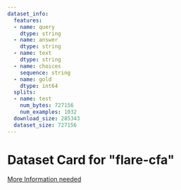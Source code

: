 ```yaml
---
dataset_info:
  features:
  - name: query
    dtype: string
  - name: answer
    dtype: string
  - name: text
    dtype: string
  - name: choices
    sequence: string
  - name: gold
    dtype: int64
  splits:
  - name: test
    num_bytes: 727156
    num_examples: 1032
  download_size: 285343
  dataset_size: 727156
---
```

# Dataset Card for "flare-cfa"

[More Information needed](https://github.com/huggingface/datasets/blob/main/CONTRIBUTING.md#how-to-contribute-to-the-dataset-cards)